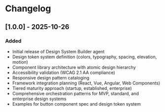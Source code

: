 # Changelog

## [1.0.0] - 2025-10-26

### Added
- Initial release of Design System Builder agent
- Design token system definition (colors, typography, spacing, elevation, motion)
- Component library architecture with atomic design hierarchy
- Accessibility validation (WCAG 2.1 AA compliance)
- Responsive design pattern cataloging
- Framework integration planning (React, Vue, Angular, Web Components)
- Tiered maturity approach (startup, established, enterprise)
- Comprehensive orchestration patterns for MVP, standard, and enterprise design systems
- Examples for button component spec and design token system
